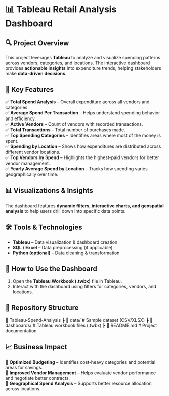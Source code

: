 # 📊 Tableau Retail Analysis Dashboard  

## 🔍 Project Overview  
This project leverages **Tableau** to analyze and visualize spending patterns across vendors, categories, and locations. The interactive dashboard provides **actionable insights** into expenditure trends, helping stakeholders make **data-driven decisions**.  

## 📌 Key Features  
✅ **Total Spend Analysis** – Overall expenditure across all vendors and categories.  
✅ **Average Spend Per Transaction** – Helps understand spending behavior and efficiency.  
✅ **Active Vendors** – Count of vendors with recorded transactions.  
✅ **Total Transactions** – Total number of purchases made.  
✅ **Top Spending Categories** – Identifies areas where most of the money is spent.  
✅ **Spending by Location** – Shows how expenditures are distributed across different vendor locations.  
✅ **Top Vendors by Spend** – Highlights the highest-paid vendors for better vendor management.  
✅ **Yearly Average Spend by Location** – Tracks how spending varies geographically over time.  

## 📊 Visualizations & Insights  
The dashboard features **dynamic filters, interactive charts, and geospatial analysis** to help users drill down into specific data points.  

## 🛠️ Tools & Technologies  
- **Tableau** – Data visualization & dashboard creation  
- **SQL / Excel** – Data preprocessing (if applicable)  
- **Python (optional)** – Data cleaning & transformation  

## 🚀 How to Use the Dashboard  
1. Open the **Tableau Workbook (.twbx)** file in Tableau.  
2. Interact with the dashboard using filters for categories, vendors, and locations.  

## 📁 Repository Structure  
📂 Tableau-Spend-Analysis
┣ 📁 data/ # Sample dataset (CSV/XLSX)
┣ 📁 dashboards/ # Tableau workbook files (.twbx)
┣ 📜 README.md # Project documentation

## 📈 Business Impact  
🔹 **Optimized Budgeting** – Identifies cost-heavy categories and potential areas for savings.  
🔹 **Improved Vendor Management** – Helps evaluate vendor performance and negotiate better contracts.  
🔹 **Geographical Spend Analysis** – Supports better resource allocation across locations.  
